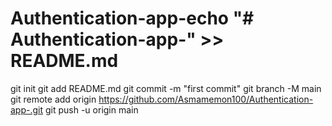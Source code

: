 # Authentication-app-echo "# Authentication-app-" >> README.md
git init
git add README.md
git commit -m "first commit"
git branch -M main
git remote add origin https://github.com/Asmamemon100/Authentication-app-.git
git push -u origin main
